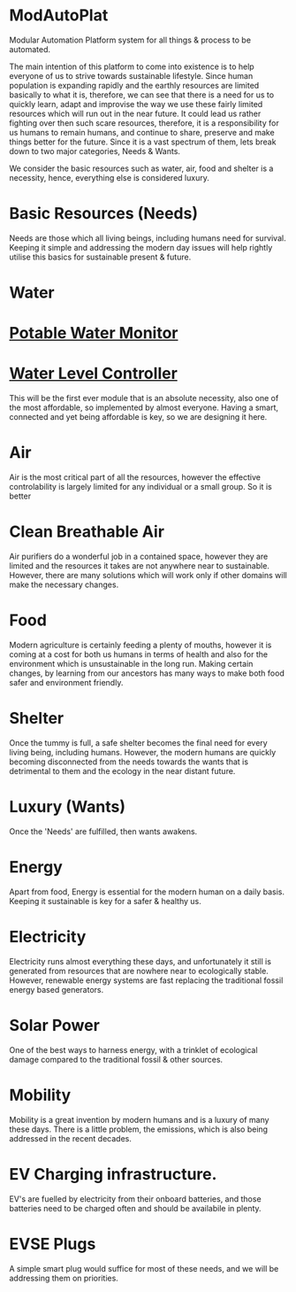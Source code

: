 # ModAutoPlat
Modular Automation Platform system for all things &amp; process to be automated.

The main intention of this platform to come into existence is to help everyone of us to strive towards sustainable lifestyle. Since human population is expanding rapidly and the earthly resources are limited basically to what it is, therefore, we can see that there is a need for us to quickly learn, adapt and improvise the way we use these fairly limited resources which will run out in the near future. It could lead us rather fighting over then such scare resources, therefore, it is a responsibility for us humans to remain humans, and continue to share, preserve and make things better for the future. Since it is a vast spectrum of them, lets break down to two major categories, Needs & Wants.

We consider the basic resources such as water, air, food and shelter is a necessity, hence, everything else is considered luxury.

# Basic Resources (Needs)
Needs are those which all living beings, including humans need for survival. Keeping it simple and addressing the modern day issues will help rightly utilise this basics for sustainable present & future.
 # Water
  # [Potable Water Monitor](Needs/Water/PotableWaterMonitor/)
   # [Water Level Controller](Needs/Water/WaterLevelController)
   This will be the first ever module that is an absolute necessity, also one of the most affordable, so implemented by almost everyone. Having a smart, connected and yet being affordable is key, so we are designing it here.

 # Air
 Air is the most critical part of all the resources, however the effective controlability is largely limited for any individual or a small group. So it is better 
  # Clean Breathable Air
  Air purifiers do a wonderful job in a contained space, however they are limited and the resources it takes are not anywhere near to sustainable. However, there are many solutions which will work only if other domains will make the necessary changes.
 # Food
 Modern agriculture is certainly feeding a plenty of mouths, however it is coming at a cost for both us humans in terms of health and also for the environment which is unsustainable in the long run. Making certain changes, by learning from our ancestors has many ways to make both food safer and environment friendly.

 # Shelter
 Once the tummy is full, a safe shelter becomes the final need for every living being, including humans. However, the modern humans are quickly becoming disconnected from the needs towards the wants that is detrimental to them and the ecology in the near distant future.

# Luxury (Wants)
Once the 'Needs' are fulfilled, then wants awakens.
 # Energy
 Apart from food, Energy is essential for the modern human on a daily basis. Keeping it sustainable is key for a safer & healthy us.
  # Electricity
  Electricity runs almost everything these days, and unfortunately it still is generated from resources that are nowhere near to ecologically stable. However, renewable energy systems are fast replacing the traditional fossil energy based generators.
  # Solar Power
  One of the best ways to harness energy, with a trinklet of ecological damage compared to the traditional fossil & other sources.

 # Mobility
 Mobility is a great invention by modern humans and is a luxury of many these days. There is a little problem, the emissions, which is also being addressed in the recent decades.
  # EV Charging infrastructure.
  EV's are fuelled by electricity from their onboard batteries, and those batteries need to be charged often and should be availabile in plenty.
   # EVSE Plugs
   A simple smart plug would suffice for most of these needs, and we will be addressing them on priorities.
